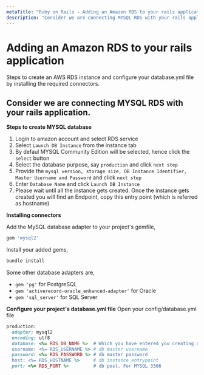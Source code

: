 ```yaml
---
metaTitle: "Ruby on Rails - Adding an Amazon RDS to your rails application"
description: "Consider we are connecting MYSQL RDS with your rails application."
---
```


# Adding an Amazon RDS to your rails application


Steps to create an AWS RDS instance and configure your database.yml file by installing the required connectors.



## Consider we are connecting MYSQL RDS with your rails application.


**Steps to create MYSQL database**

1. Login to amazon account and select RDS service
1. Select `Launch DB Instance` from the instance tab
1. By defaul MYSQL Community Edition will be selected, hence click the `select` button
1. Select the database purpose, say `production` and click `next step`
1. Provide the `mysql version, storage size, DB Instance Identifier, Master Username and Password` and click `next step`
1. Enter `Database Name` and click `Launch DB Instance`
1. Please wait until all the instance gets created. Once the instance gets created you will find an Endpoint, copy this entry point (which is referred as hostname)

**Installing connectors**

Add the MySQL database adapter to your project's gemfile,

```ruby
gem 'mysql2'

```

Install your added gems,

```ruby
bundle install

```

Some other database adapters are,

- `gem 'pg'` for PostgreSQL
- `gem 'activerecord-oracle_enhanced-adapter'` for Oracle
- `gem 'sql_server'` for SQL Server

**Configure your project's database.yml file**
Open your config/database.yml file

```ruby
production:
  adapter: mysql2
  encoding: utf8
  database: <%= RDS_DB_NAME %>  # Which you have entered you creating database
  username: <%= RDS_USERNAME %> # db master username
  password: <%= RDS_PASSWORD %> # db master password
  host: <%= RDS_HOSTNAME %>     # db instance entrypoint
  port: <%= RDS_PORT %>         # db post. For MYSQL 3306

```

